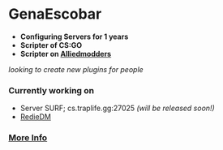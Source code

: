 # **GenaEscobar**
* **Configuring Servers for 1 years**
* **Scripter of CS:GO**
* **Scripter on [Alliedmodders](http://www.sourcemod.net/plugins.php?cat=0&mod=-1&title=&author=Gena&description=&search=1)**

*looking to create new plugins for people*

### **Currently working on**
- Server SURF; cs.traplife.gg:27025 *(will be released soon!)*
- [RedieDM](https://www.youtube.com/watch?v=D8TyLaW5GNs)

### [More Info](https://github.com/GenaEscobar/Gena-Private-Plugins)


<!--
**GenaEscobar/GenaEscobar** is a ✨ _special_ ✨ repository because its `README.md` (this file) appears on your GitHub profile.

Here are some ideas to get you started:

- 🔭 I’m currently working on ...
- 🌱 I’m currently learning ...
- 👯 I’m looking to collaborate on ...
- 🤔 I’m looking for help with ...
- 💬 Ask me about ...
- 📫 How to reach me: ...
- 😄 Pronouns: ...
- ⚡ Fun fact: ...
-->
